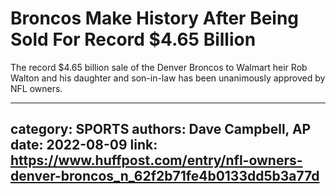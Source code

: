 # Broncos Make History After Being Sold For Record $4.65 Billion

The record $4.65 billion sale of the Denver Broncos to Walmart heir Rob Walton and his daughter and son-in-law has been unanimously approved by NFL owners.

---
category: SPORTS
authors: Dave Campbell, AP
date: 2022-08-09
link: https://www.huffpost.com/entry/nfl-owners-denver-broncos_n_62f2b71fe4b0133dd5b3a77d
---

